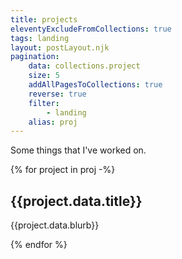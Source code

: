 ```yaml
---
title: projects
eleventyExcludeFromCollections: true
tags: landing
layout: postLayout.njk
pagination:
    data: collections.project
    size: 5
    addAllPagesToCollections: true
    reverse: true
    filter: 
        - landing
    alias: proj
---
```


Some things that I've worked on. 

{% for project in proj -%}
<div class="post-preview">
    <h2 class="compact subtitled"><a {% if project.data.projectLink %}href="{{project.data.projectLink}}"{% else %}href="{{project.url}}"{% endif %}>{{project.data.title}}</a></h2>  
    <p>{{project.data.blurb}}</p>
</div>
{% endfor %}